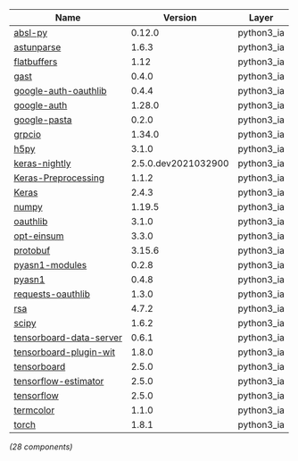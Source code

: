 | Name | Version | Layer |
| --- | --- | --- |
| [absl-py](https://github.com/abseil/abseil-py) | 0.12.0 | python3_ia |
| [astunparse](https://github.com/simonpercivall/astunparse) | 1.6.3 | python3_ia |
| [flatbuffers](https://google.github.io/flatbuffers/) | 1.12 | python3_ia |
| [gast](https://github.com/serge-sans-paille/gast/) | 0.4.0 | python3_ia |
| [google-auth-oauthlib](https://github.com/GoogleCloudPlatform/google-auth-library-python-oauthlib) | 0.4.4 | python3_ia |
| [google-auth](https://github.com/googleapis/google-auth-library-python) | 1.28.0 | python3_ia |
| [google-pasta](https://github.com/google/pasta) | 0.2.0 | python3_ia |
| [grpcio](https://grpc.io) | 1.34.0 | python3_ia |
| [h5py](http://www.h5py.org) | 3.1.0 | python3_ia |
| [keras-nightly](https://keras.io/) | 2.5.0.dev2021032900 | python3_ia |
| [Keras-Preprocessing](https://github.com/keras-team/keras-preprocessing) | 1.1.2 | python3_ia |
| [Keras](https://github.com/keras-team/keras) | 2.4.3 | python3_ia |
| [numpy](https://www.numpy.org) | 1.19.5 | python3_ia |
| [oauthlib](https://github.com/oauthlib/oauthlib) | 3.1.0 | python3_ia |
| [opt-einsum](https://github.com/dgasmith/opt_einsum) | 3.3.0 | python3_ia |
| [protobuf](https://developers.google.com/protocol-buffers/) | 3.15.6 | python3_ia |
| [pyasn1-modules](https://github.com/etingof/pyasn1-modules) | 0.2.8 | python3_ia |
| [pyasn1](https://github.com/etingof/pyasn1) | 0.4.8 | python3_ia |
| [requests-oauthlib](https://github.com/requests/requests-oauthlib) | 1.3.0 | python3_ia |
| [rsa](https://stuvel.eu/rsa) | 4.7.2 | python3_ia |
| [scipy](https://www.scipy.org) | 1.6.2 | python3_ia |
| [tensorboard-data-server](https://github.com/tensorflow/tensorboard/tree/master/tensorboard/data/server) | 0.6.1 | python3_ia |
| [tensorboard-plugin-wit](https://whatif-tool.dev) | 1.8.0 | python3_ia |
| [tensorboard](https://github.com/tensorflow/tensorboard) | 2.5.0 | python3_ia |
| [tensorflow-estimator](https://www.tensorflow.org/) | 2.5.0 | python3_ia |
| [tensorflow](https://www.tensorflow.org/) | 2.5.0 | python3_ia |
| [termcolor](http://pypi.python.org/pypi/termcolor) | 1.1.0 | python3_ia |
| [torch](https://pytorch.org/) | 1.8.1 | python3_ia |

*(28 components)*
